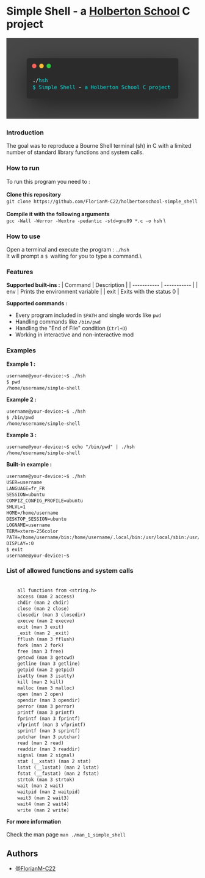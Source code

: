 
# Simple Shell - a [Holberton School](https://www.holbertonschool.fr/) C project

<img src="/img/header.png">

### Introduction
The goal was to reproduce a Bourne Shell terminal (sh) in C with a limited number of standard library functions and system calls.

### How to run
To run this program you need to :\
\
**Clone this repository**\
``git clone https://github.com/FlorianM-C22/holbertonschool-simple_shell``\
\
**Compile it with the following arguments**\
``gcc -Wall -Werror -Wextra -pedantic -std=gnu89 *.c -o hsh``
\
### How to use
Open a terminal and execute the program :
``./hsh``\
It will prompt a ``$ ``waiting for you to type a command.\

### Features

**Supported built-ins :**
| Command  | Description   |
| ----------- | ----------- |
| env  | Prints the environment variable   |
| exit  | Exits with the status 0       |


**Supported commands :**

* Every program included in ``$PATH`` and single words like ``pwd``
* Handling commands like ``/bin/pwd``
* Handling the "End of File" condition (``Ctrl+D``)
* Working in interactive and non-interactive mod

### Examples

**Example 1 :**
```
username@your-device:~$ ./hsh
$ pwd
/home/username/simple-shell
```
**Example 2 :**
```
username@your-device:~$ ./hsh
$ /bin/pwd
/home/username/simple-shell
```
**Example 3 :**
```
username@your-device:~$ echo "/bin/pwd" | ./hsh
/home/username/simple-shell
```
**Built-in example :**
```
username@your-device:~$ ./hsh
USER=username
LANGUAGE=fr_FR
SESSION=ubuntu
COMPIZ_CONFIG_PROFILE=ubuntu
SHLVL=1
HOME=/home/username
DESKTOP_SESSION=ubuntu
LOGNAME=username
TERM=xterm-256color
PATH=/home/username/bin:/home/username/.local/bin:/usr/local/sbin:/usr/local/bin:/usr/sbin:/usr/bin:/sbin:/bin:/usr/games:/usr/local/games:/snap/bin
DISPLAY=:0
$ exit
username@your-device:~$
```
### List of allowed functions and system calls
```

    all functions from <string.h>
    access (man 2 access)
    chdir (man 2 chdir)
    close (man 2 close)
    closedir (man 3 closedir)
    execve (man 2 execve)
    exit (man 3 exit)
    _exit (man 2 _exit)
    fflush (man 3 fflush)
    fork (man 2 fork)
    free (man 3 free)
    getcwd (man 3 getcwd)
    getline (man 3 getline)
    getpid (man 2 getpid)
    isatty (man 3 isatty)
    kill (man 2 kill)
    malloc (man 3 malloc)
    open (man 2 open)
    opendir (man 3 opendir)
    perror (man 3 perror)
    printf (man 3 printf)
    fprintf (man 3 fprintf)
    vfprintf (man 3 vfprintf)
    sprintf (man 3 sprintf)
    putchar (man 3 putchar)
    read (man 2 read)
    readdir (man 3 readdir)
    signal (man 2 signal)
    stat (__xstat) (man 2 stat)
    lstat (__lxstat) (man 2 lstat)
    fstat (__fxstat) (man 2 fstat)
    strtok (man 3 strtok)
    wait (man 2 wait)
    waitpid (man 2 waitpid)
    wait3 (man 2 wait3)
    wait4 (man 2 wait4)
    write (man 2 write)
```
**For more information**\
\
Check the man page ``man ./man_1_simple_shell``

## Authors

- [@FlorianM-C22](https://github.com/FlorianM-C22)
